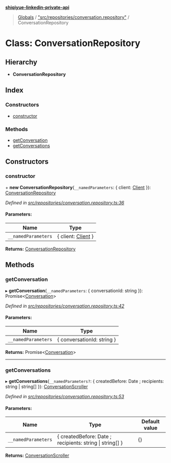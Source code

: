 **[shiqiyue-linkedin-private-api](../README.md)**

> [Globals](../globals.md) / ["src/repositories/conversation.repository"](../modules/_src_repositories_conversation_repository_.md) / ConversationRepository

# Class: ConversationRepository

## Hierarchy

* **ConversationRepository**

## Index

### Constructors

* [constructor](_src_repositories_conversation_repository_.conversationrepository.md#constructor)

### Methods

* [getConversation](_src_repositories_conversation_repository_.conversationrepository.md#getconversation)
* [getConversations](_src_repositories_conversation_repository_.conversationrepository.md#getconversations)

## Constructors

### constructor

\+ **new ConversationRepository**(`__namedParameters`: { client: [Client](_src_core_client_.client.md)  }): [ConversationRepository](_src_repositories_conversation_repository_.conversationrepository.md)

*Defined in [src/repositories/conversation.repository.ts:36](https://github.com/eilonmore/linkedin-private-api/blob/7c25b88/src/repositories/conversation.repository.ts#L36)*

#### Parameters:

Name | Type |
------ | ------ |
`__namedParameters` | { client: [Client](_src_core_client_.client.md)  } |

**Returns:** [ConversationRepository](_src_repositories_conversation_repository_.conversationrepository.md)

## Methods

### getConversation

▸ **getConversation**(`__namedParameters`: { conversationId: string  }): Promise<[Conversation](../interfaces/_src_entities_conversation_entity_.conversation.md)\>

*Defined in [src/repositories/conversation.repository.ts:42](https://github.com/eilonmore/linkedin-private-api/blob/7c25b88/src/repositories/conversation.repository.ts#L42)*

#### Parameters:

Name | Type |
------ | ------ |
`__namedParameters` | { conversationId: string  } |

**Returns:** Promise<[Conversation](../interfaces/_src_entities_conversation_entity_.conversation.md)\>

___

### getConversations

▸ **getConversations**(`__namedParameters?`: { createdBefore: Date ; recipients: string \| string[]  }): [ConversationScroller](_src_scrollers_conversation_scroller_.conversationscroller.md)

*Defined in [src/repositories/conversation.repository.ts:53](https://github.com/eilonmore/linkedin-private-api/blob/7c25b88/src/repositories/conversation.repository.ts#L53)*

#### Parameters:

Name | Type | Default value |
------ | ------ | ------ |
`__namedParameters` | { createdBefore: Date ; recipients: string \| string[]  } | {} |

**Returns:** [ConversationScroller](_src_scrollers_conversation_scroller_.conversationscroller.md)
